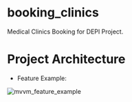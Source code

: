 # booking_clinics
 Medical Clinics Booking for DEPI Project.

# Project Architecture
- Feature Example:

![mvvm_feature_example](https://github.com/user-attachments/assets/6312ce90-0f47-4fa3-93f4-61ffa32f0e4e)
